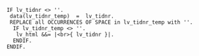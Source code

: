 
        IF lv_tidnr <> ''.
         data(lv_tidnr_temp)  =  lv_tidnr.
         REPLACE all OCCURRENCES OF SPACE in lv_tidnr_temp with ''.
          IF lv_tidnr_temp <> ''.
           lv_html &&= |<br>{ lv_tidnr }|.
          ENDIF.
        ENDIF.
